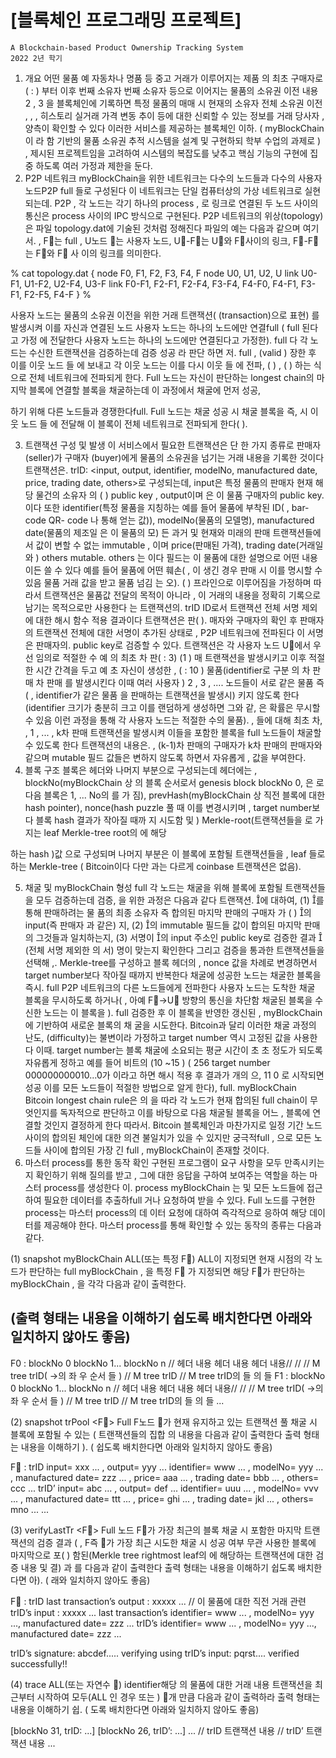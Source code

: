 # [블록체인 프로그래밍 프로젝트]

```
A Blockchain-based Product Ownership Tracking System
2022 2년 학기
```
1. 개요
어떤 물품 예 자동차나 명품 등 중고 거래가 이루어지는 제품 의 최초 구매자로( : )
부터 이후 번째 소유자 번째 소유자 등으로 이어지는 물품의 소유권 이전 내용 2 , 3
을 블록체인에 기록하면 특정 물품의 매매 시 현재의 소유자 전체 소유권 이전 , , ,
히스토리 실거래 가격 변동 추이 등에 대한 신뢰할 수 있는 정보를 거래 당사자 ,
양측이 확인할 수 있다 이러한 서비스를 제공하는 블록체인 이하. ( myBlockChain이
라 함 기반의 물품 소유권 추적 시스템을 설계 및 구현하되 학부 수업의 과제로 ) ,
제시된 프로젝트임을 고려하여 시스템의 복잡도를 낮추고 핵심 기능의 구현에 집중
하도록 여러 가정과 제한을 둔다.
2. P2P 네트워크
myBlockChain을 위한 네트워크는 다수의 노드들과 다수의 사용자 노드P2P full
들로 구성된다 이 네트워크는 단일 컴퓨터상의 가상 네트워크로 실현되는데. P2P ,
각 노드는 각기 하나의 process , 로 링크로 연결된 두 노드 사이의 통신은 process
사이의 IPC 방식으로 구현된다. P2P 네트워크의 위상(topology)은 파일
topology.dat에 기술된 것처럼 정해진다 파일의 예는 다음과 같으며 여기서. , F는
full , U노드 는 사용자 노드, U-F는 U와 F사이의 링크, F-F는 F와 F 사
이의 링크를 의미한다.

% cat topology.dat
{
node F0, F1, F2, F3, F4, F
node U0, U1, U2, U
link U0-F1, U1-F2, U2-F4, U3-F
link F0-F1, F2-F1, F2-F4, F3-F4, F4-F0, F4-F1, F3-F1, F2-F5, F4-F
}
%

사용자 노드는 물품의 소유권 이전을 위한 거래 트랜잭션( (transaction)으로 표현)
를 발생시켜 이를 자신과 연결된 노드 사용자 노드는 하나의 노드에만 연결full ( full
된다고 가정 에 전달한다 사용자 노드는 하나의 노드에만 연결된다고 가정한). full
다 각 노드는 수신한 트랜잭션을 검증하는데 검증 성공 라 판단 하면 저. full , (valid )
장한 후 이를 이웃 노드 들 에 보내고 각 이웃 노드는 이를 다시 이웃 들 에 전파, ( ) , ( )
하는 식으로 전체 네트워크에 전파되게 한다. Full 노드는 자신이 판단하는 longest
chain의 마지막 블록에 연결할 블록을 채굴하는데 이 과정에서 채굴에 먼저 성공,


하기 위해 다른 노드들과 경쟁한다full. Full 노드는 채굴 성공 시 채굴 블록을 즉,
시 이웃 노드 들 에 전달해 이 블록이 전체 네트워크로 전파되게 한다( ).

3. 트랜잭션 구성 및 발생
이 서비스에서 필요한 트랜잭션은 단 한 가지 종류로 판매자(seller)가 구매자
(buyer)에게 물품의 소유권을 넘기는 거래 내용을 기록한 것이다 트랜잭션은. trID:
<input, output, identifier, modelNo, manufactured date, price, trading date,
others>로 구성되는데, input은 특정 물품의 판매자 현재 해당 물건의 소유자 의 ( )
public key , output이며 은 이 물품 구매자의 public key. 이다 또한 identifier(특정
물품을 지칭하는 예를 들어 물품에 부착된 ID( , bar-code QR- code 나 통해 얻는
값)), modelNo(물품의 모델명), manufactured date(물품의 제조일 은 이 물품의 모)
든 과거 및 현재와 미래의 판매 트랜잭션들에서 값이 변할 수 없는 immutable , 이며
price(판매된 가격), trading date(거래일 와 ) others mutable. others 는 이다 필드는
이 물품에 대한 설명으로 어떤 내용이든 쓸 수 있다 예를 들어 물품에 어떤 훼손( ,
이 생긴 경우 판매 시 이를 명시할 수 있음 물품 거래 값을 받고 물품 넘김 는 오). ( )
프라인으로 이루어짐을 가정하며 따라서 트랜잭션은 물품값 전달의 목적이 아니라 ,
이 거래의 내용을 정확히 기록으로 남기는 목적으로만 사용한다 는 트랜잭션의. trID
ID로서 트랜잭션 전체 서명 제외 에 대한 해시 함수 적용 결과이다 트랜잭션은 판( ).
매자와 구매자의 확인 후 판매자의 트랜잭션 전체에 대한 서명이 추가된 상태로 ,
P2P 네트워크에 전파된다 이 서명은 판매자의. public key로 검증할 수 있다.
트랜잭션은 각 사용자 노드 U에서 우선 임의로 적절한 수 예 의 최초 차 판( : 3) (1 )
매 트랜잭션을 발생시키고 이후 적절한 시간 간격을 두고 예 초 자신이 생성한 , ( : 10 )
물품(identifier로 구분 의 차 판매 차 판매 를 발생시킨다 이때 여러 사용자 ) 2 , 3 , ....
노드들이 서로 같은 물품 즉( , identifier가 같은 물품 을 판매하는 트랜잭션을 발생시)
키지 않도록 한다(identifier 크기가 충분히 크고 이를 랜덤하게 생성하면 그와 같,
은 확률은 무시할 수 있음 이런 과정을 통해 각 사용자 노드는 적절한 수의 물품). ,
들에 대해 최초 차, , 1 , ... , k차 판매 트랜잭션을 발생시켜 이들을 포함한 블록을
full 노드들이 채굴할 수 있도록 한다 트랜잭션의 내용은. , (k-1)차 판매의 구매자가
k차 판매의 판매자와 같으며 mutable 필드 값들은 변하지 않도록 하면서 자유롭게 ,
값을 부여한다.
4. 블록 구조
블록은 헤더와 나머지 부분으로 구성되는데 헤더에는 , blockNo(myBlockChain 상
의 블록 순서로서 genesis block blockNo 0, 은 로 다음 블록은 1, ... No의 를 가
짐), prevHash(myBlockChain 상 직전 블록에 대한 hash pointer), nonce(hash
puzzle 풀 때 이를 변경시키며 , target number보다 블록 hash 결과가 작아질 때까
지 시도함 및 ) Merkle-root(트랜잭션들을 로 가지는 leaf Merkle-tree root의 에 해당


하는 hash )값 으로 구성되며 나머지 부분은 이 블록에 포함될 트랜잭션들을 , leaf
들로 하는 Merkle-tree ( Bitcoin이다 다만 과는 다르게 coinbase 트랜잭션은 없음).

5. 채굴 및 myBlockChain 형성
full 각 노드는 채굴을 위해 블록에 포함될 트랜잭션들을 모두 검증하는데 검증,
을 위한 과정은 다음과 같다 트랜잭션. 에 대하여, (1) 를 통해 판매하려는 물
품의 최종 소유자 즉 합의된 마지막 판매의 구매자 가 ( ) 의 input(즉 판매자 과 같은)
지, (2) 의 immutable 필드들 값이 합의된 마지막 판매의 그것들과 일치하는지,
(3) 서명이 의 input 주소인 public key로 검증한 결과  (전체 서명 제외한 의 서)
명이 맞는지 확인한다 그리고 검증을 통과한 트랜잭션들을 선택해 ,. Merkle-tree를
구성하고 블록 헤더의 , nonce 값을 차례로 변경하면서 target number보다 작아질
때까지 반복한다 채굴에 성공한 노드는 채굴한 블록을 즉시. full P2P 네트워크의
다른 노드들에게 전파한다 사용자 노드는 도착한 채굴 블록을 무시하도록 하거나( ,
아예 F->U 방향의 통신을 차단함 채굴된 블록을 수신한 노드는 이 블록을 ). full
검증한 후 이 블록을 반영한 갱신된 , myBlockChain에 기반하여 새로운 블록의 채
굴을 시도한다.
Bitcoin과 달리 이러한 채굴 과정의 난도, (difficulty)는 불변이라 가정하고 target
number 역시 고정된 값을 사용한다 이때. target number는 블록 채굴에 소요되는
평균 시간이 초 초 정도가 되도록 자유롭게 정하고 예를 들어 비트의 (10 ~15 ) ( 256
target number 000000000010...0가 이라고 하면 해시 적용 후 결과가 개의 으, 11 0
로 시작되면 성공 이를 모든 노드들이 적절한 방법으로 알게 한다), full.
myBlockChain Bitcoin longest chain rule은 의 을 따라 각 노드가 현재 합의된 full
chain이 무엇인지를 독자적으로 판단하고 이를 바탕으로 다음 채굴될 블록을 어느 ,
블록에 연결할 것인지 결정하게 한다 따라서. Bitcoin 블록체인과 마찬가지로 일정
기간 노드 사이의 합의된 체인에 대한 의견 불일치가 있을 수 있지만 궁극적full ,
으로 모든 노드들 사이에 합의된 가장 긴 full , myBlockChain이 존재할 것이다.
6. 마스터 process를 통한 동작 확인
구현된 프로그램이 요구 사항을 모두 만족시키는지 확인하기 위해 질의를 받고 ,
그에 대한 응답을 구하여 보여주는 역할을 하는 마스터 process를 생성한다 이.
process myBlockChain 는 및 모든 노드들에 접근하여 필요한 데이터를 추출하full
거나 요청하여 받을 수 있다. Full 노드를 구현한 process는 마스터 process의 데
이터 요청에 대하여 즉각적으로 응하여 해당 데이터를 제공해야 한다.
마스터 process를 통해 확인할 수 있는 동작의 종류는 다음과 같다.

(1) snapshot myBlockChain ALL(또는 특정 F)
ALL이 지정되면 현재 시점의 각 노드가 판단하는 full myBlockChain , 을 특정 F
가 지정되면 해당 F가 판단하는 myBlockChain , 을 각각 다음과 같이 출력한다.


## (출력 형태는 내용을 이해하기 쉽도록 배치한다면 아래와 일치하지 않아도 좋음)

F0 : blockNo 0 blockNo 1... blockNo n
// 헤더 내용 헤더 내용 헤더 내용// //
// M tree trID( ->의 좌 우 순서 들 ) // M tree trID // M tree trID의 들 의 들
F1 : blockNo 0 blockNo 1... blockNo n
// 헤더 내용 헤더 내용 헤더 내용// //
// M tree trID( ->의 좌 우 순서 들 ) // M tree trID // M tree trID의 들 의 들
...

(2) snapshot trPool <F>
Full F노드 가 현재 유지하고 있는 트랜잭션 풀 채굴 시 블록에 포함될 수 있는 (
트랜잭션들의 집합 의 내용을 다음과 같이 출력한다 출력 형태는 내용을 이해하기 ). (
쉽도록 배치한다면 아래와 일치하지 않아도 좋음)

F :
trID input= xxx ... , output= yyy ...
identifier= www ... , modelNo= yyy ... , manufactured date= zzz ... ,
price= aaa ... , trading date= bbb ... , others= ccc ...
trID’ input= abc ... , output= def ...
identifier= uuu ... , modelNo= vvv ... , manufactured date= ttt ... ,
price= ghi ... , trading date= jkl ... , others= mno ...
...

(3) verifyLastTr <F>
Full 노드 F가 가장 최근의 블록 채굴 시 포함한 마지막 트랜잭션의 검증 결과
( , F즉 가 가장 최근 시도한 채굴 시 성공 여부 무관 사용한 블록에 마지막으로 포( )
함된(Merkle tree rightmost leaf의 에 해당하는 트랜잭션에 대한 검증 내용 및 결)
과 를 다음과 같이 출력한다 출력 형태는 내용을 이해하기 쉽도록 배치한다면 아). (
래와 일치하지 않아도 좋음)

F : trID
last transaction’s output : xxxxx ... // 이 물품에 대한 직전 거래 관련
trID’s input : xxxxx ...
last transaction’s
identifier= www ... , modelNo= yyy ..., manufactured date= zzz ...
trID’s
identifier= www ... , modelNo= yyy ..., manufactured date= zzz ...


trID’s signature: abcdef..... verifying using trID’s input: pqrst....
verified successfully!!

(4) trace <identifier> ALL(또는 자연수 )
identifier해당 의 물품에 대한 거래 내용 트랜잭션을 최근부터 시작하여 모두(ALL
인 경우 또는 ) 개 만큼 다음과 같이 출력하라 출력 형태는 내용을 이해하기 쉽. (
도록 배치한다면 아래와 일치하지 않아도 좋음)

[blockNo 31, trID: ...] [blockNo 26, trID’: ...] ...
// trID 트랜잭션 내용 // trID’ 트랜잭션 내용 ...
